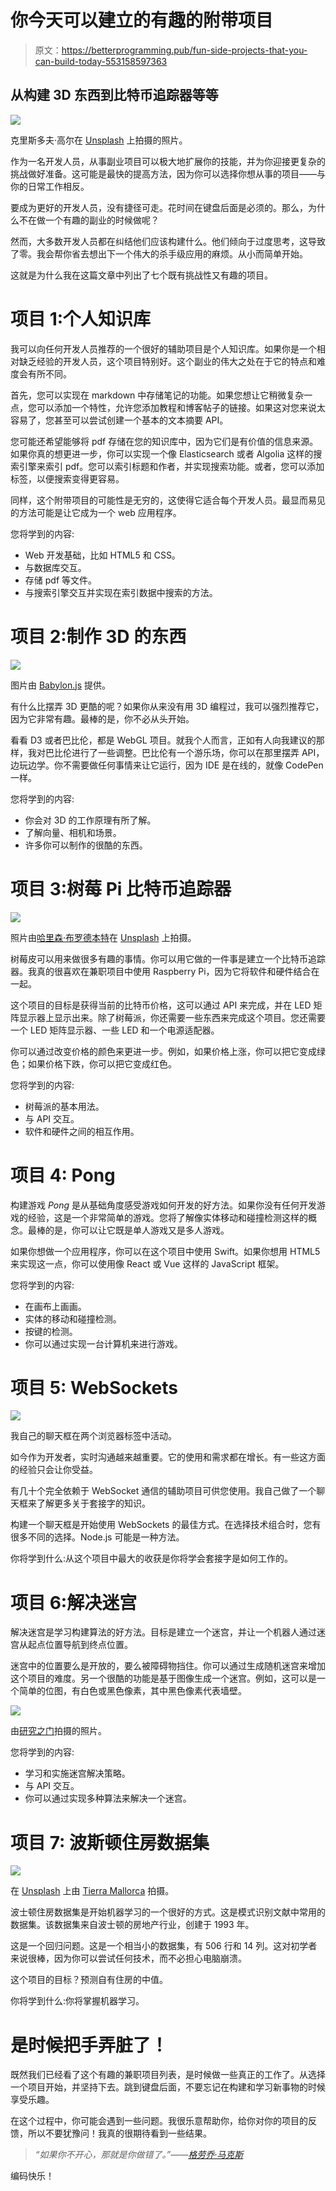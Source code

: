 # 你今天可以建立的有趣的附带项目

> 原文：<https://betterprogramming.pub/fun-side-projects-that-you-can-build-today-553158597363>

## 从构建 3D 东西到比特币追踪器等等

![](img/5a98cc99cbadf75266ffb9e669dcb583.png)

克里斯多夫·高尔在 [Unsplash](https://unsplash.com?utm_source=medium&utm_medium=referral) 上拍摄的照片。

作为一名开发人员，从事副业项目可以极大地扩展你的技能，并为你迎接更复杂的挑战做好准备。这可能是最快的提高方法，因为你可以选择你想从事的项目——与你的日常工作相反。

要成为更好的开发人员，没有捷径可走。花时间在键盘后面是必须的。那么，为什么不在做一个有趣的副业的时候做呢？

然而，大多数开发人员都在纠结他们应该构建什么。他们倾向于过度思考，这导致了零。我会帮你省去想出下一个伟大的杀手级应用的麻烦。从小而简单开始。

这就是为什么我在这篇文章中列出了七个既有挑战性又有趣的项目。

# 项目 1:个人知识库

我可以向任何开发人员推荐的一个很好的辅助项目是个人知识库。如果你是一个相对缺乏经验的开发人员，这个项目特别好。这个副业的伟大之处在于它的特点和难度会有所不同。

首先，您可以实现在 markdown 中存储笔记的功能。如果您想让它稍微复杂一点，您可以添加一个特性，允许您添加教程和博客帖子的链接。如果这对您来说太容易了，您甚至可以尝试创建一个基本的文本摘要 API。

您可能还希望能够将 pdf 存储在您的知识库中，因为它们是有价值的信息来源。如果你真的想更进一步，你可以实现一个像 Elasticsearch 或者 Algolia 这样的搜索引擎来索引 pdf。您可以索引标题和作者，并实现搜索功能。或者，您可以添加标签，以便搜索变得更容易。

同样，这个附带项目的可能性是无穷的，这使得它适合每个开发人员。最显而易见的方法可能是让它成为一个 web 应用程序。

您将学到的内容:

*   Web 开发基础，比如 HTML5 和 CSS。
*   与数据库交互。
*   存储 pdf 等文件。
*   与搜索引擎交互并实现在索引数据中搜索的方法。

# **项目 2:制作 3D 的东西**

![](img/b3d62344be89953516c0df55cdd27f33.png)

图片由 [Babylon.js](https://www.babylonjs-playground.com/#AXRELP) 提供。

有什么比摆弄 3D 更酷的呢？如果你从来没有用 3D 编程过，我可以强烈推荐它，因为它非常有趣。最棒的是，你不必从头开始。

看看 D3 或者巴比伦，都是 WebGL 项目。就我个人而言，正如有人向我建议的那样，我对巴比伦进行了一些调整。巴比伦有一个游乐场，你可以在那里摆弄 API，边玩边学。你不需要做任何事情来让它运行，因为 IDE 是在线的，就像 CodePen 一样。

您将学到的内容:

*   你会对 3D 的工作原理有所了解。
*   了解向量、相机和场景。
*   许多你可以制作的很酷的东西。

# **项目 3:树莓 Pi 比特币追踪器**

![](img/a6e5cb38c06580952c69cb60c59e04e3.png)

照片由[哈里森·布罗德本特](https://unsplash.com/@hbtography?utm_source=medium&utm_medium=referral)在 [Unsplash](https://unsplash.com?utm_source=medium&utm_medium=referral) 上拍摄。

树莓皮可以用来做很多有趣的事情。你可以用它做的一件事是建立一个比特币追踪器。我真的很喜欢在兼职项目中使用 Raspberry Pi，因为它将软件和硬件结合在一起。

这个项目的目标是获得当前的比特币价格，这可以通过 API 来完成，并在 LED 矩阵显示器上显示出来。除了树莓派，你还需要一些东西来完成这个项目。您还需要一个 LED 矩阵显示器、一些 LED 和一个电源适配器。

你可以通过改变价格的颜色来更进一步。例如，如果价格上涨，你可以把它变成绿色；如果价格下跌，你可以把它变成红色。

您将学到的内容:

*   树莓派的基本用法。
*   与 API 交互。
*   软件和硬件之间的相互作用。

# **项目 4: Pong**

构建游戏 *Pong* 是从基础角度感受游戏如何开发的好方法。如果你没有任何开发游戏的经验，这是一个非常简单的游戏。您将了解像实体移动和碰撞检测这样的概念。最棒的是，你可以让它既是单人游戏又是多人游戏。

如果你想做一个应用程序，你可以在这个项目中使用 Swift。如果你想用 HTML5 来实现这一点，你可以使用像 React 或 Vue 这样的 JavaScript 框架。

您将学到的内容:

*   在画布上画画。
*   实体的移动和碰撞检测。
*   按键的检测。
*   你可以通过实现一台计算机来进行游戏。

# **项目 5: WebSockets**

![](img/9e0d276e9afa078c3e780e9be2930e1d.png)

我自己的聊天框在两个浏览器标签中活动。

如今作为开发者，实时沟通越来越重要。它的使用和需求都在增长。有一些这方面的经验只会让你受益。

有几十个完全依赖于 WebSocket 通信的辅助项目可供您使用。我自己做了一个聊天框来了解更多关于套接字的知识。

构建一个聊天框是开始使用 WebSockets 的最佳方式。在选择技术组合时，您有很多不同的选择。Node.js 可能是一种方法。

你将学到什么:从这个项目中最大的收获是你将学会套接字是如何工作的。

# **项目 6:解决迷宫**

解决迷宫是学习构建算法的好方法。目标是建立一个迷宫，并让一个机器人通过迷宫从起点位置导航到终点位置。

迷宫中的位置要么是开放的，要么被障碍物挡住。你可以通过生成随机迷宫来增加这个项目的难度。另一个很酷的功能是基于图像生成一个迷宫。例如，这可以是一个简单的位图，有白色或黑色像素，其中黑色像素代表墙壁。

![](img/7928b8305598d85924cc1d2095a7d8ee.png)

由[研究之门](https://www.researchgate.net/figure/Sample-maze-used-in-computer-simulations_fig6_315969093)拍摄的照片。

您将学到的内容:

*   学习和实施迷宫解决策略。
*   与 API 交互。
*   你可以通过实现多种算法来解决一个迷宫。

# **项目 7:** 波斯顿住房数据集

![](img/c83ece474cc4c15fc17f149a369a576a.png)

在 [Unsplash](https://unsplash.com?utm_source=medium&utm_medium=referral) 上由 [Tierra Mallorca](https://unsplash.com/@tierramallorca?utm_source=medium&utm_medium=referral) 拍摄。

波士顿住房数据集是开始机器学习的一个很好的方式。这是模式识别文献中常用的数据集。该数据集来自波士顿的房地产行业，创建于 1993 年。

这是一个回归问题。这是一个相当小的数据集，有 506 行和 14 列。这对初学者来说很棒，因为你可以尝试任何技术，而不必担心电脑崩溃。

这个项目的目标？预测自有住房的中值。

你将学到什么:你将掌握机器学习。

# 是时候把手弄脏了！

既然我们已经看了这个有趣的兼职项目列表，是时候做一些真正的工作了。从选择一个项目开始，并坚持下去。跳到键盘后面，不要忘记在构建和学习新事物的时候享受乐趣。

在这个过程中，你可能会遇到一些问题。我很乐意帮助你，给你对你的项目的反馈，所以不要犹豫问！我真的很期待看到一些结果。

> *“如果你不开心，那就是你做错了。”——*[*格劳乔·马克斯*](https://www.goodreads.com/quotes/136001-if-you-re-not-having-fun-you-re-doing-something-wrong)

编码快乐！